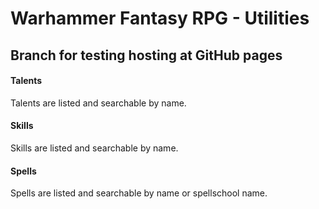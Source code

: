 # Warhammer Fantasy RPG - Utilities
## Branch for testing hosting at GitHub pages

#### Talents 
Talents are listed and searchable by name.
#### Skills 
Skills are listed and searchable by name.
#### Spells
Spells are listed and searchable by name or spellschool name.
